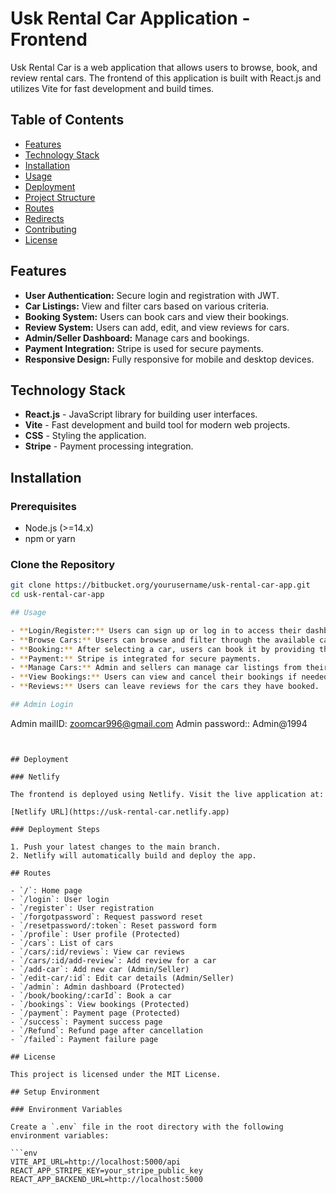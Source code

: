 # Usk Rental Car Application - Frontend

Usk Rental Car is a web application that allows users to browse, book, and review rental cars. The frontend of this application is built with React.js and utilizes Vite for fast development and build times. 

## Table of Contents

- [Features](#features)
- [Technology Stack](#technology-stack)
- [Installation](#installation)
- [Usage](#usage)
- [Deployment](#deployment)
- [Project Structure](#project-structure)
- [Routes](#routes)
- [Redirects](#redirects)
- [Contributing](#contributing)
- [License](#license)

## Features

- **User Authentication:** Secure login and registration with JWT.
- **Car Listings:** View and filter cars based on various criteria.
- **Booking System:** Users can book cars and view their bookings.
- **Review System:** Users can add, edit, and view reviews for cars.
- **Admin/Seller Dashboard:** Manage cars and bookings.
- **Payment Integration:** Stripe is used for secure payments.
- **Responsive Design:** Fully responsive for mobile and desktop devices.

## Technology Stack

- **React.js** - JavaScript library for building user interfaces.
- **Vite** - Fast development and build tool for modern web projects.
- **CSS** - Styling the application.
- **Stripe** - Payment processing integration.

## Installation

### Prerequisites

- Node.js (>=14.x)
- npm or yarn

### Clone the Repository

```bash
git clone https://bitbucket.org/yourusername/usk-rental-car-app.git
cd usk-rental-car-app

## Usage

- **Login/Register:** Users can sign up or log in to access their dashboard.
- **Browse Cars:** Users can browse and filter through the available cars.
- **Booking:** After selecting a car, users can book it by providing the required details.
- **Payment:** Stripe is integrated for secure payments.
- **Manage Cars:** Admin and sellers can manage car listings from their dashboard.
- **View Bookings:** Users can view and cancel their bookings if needed.
- **Reviews:** Users can leave reviews for the cars they have booked.

## Admin Login
 ```
 Admin mailID: zoomcar996@gmail.com
 Admin password:: Admin@1994

 ```


## Deployment

### Netlify

The frontend is deployed using Netlify. Visit the live application at:

[Netlify URL](https://usk-rental-car.netlify.app)

### Deployment Steps

1. Push your latest changes to the main branch.
2. Netlify will automatically build and deploy the app.

## Routes

- `/`: Home page
- `/login`: User login
- `/register`: User registration
- `/forgotpassword`: Request password reset
- `/resetpassword/:token`: Reset password form
- `/profile`: User profile (Protected)
- `/cars`: List of cars
- `/cars/:id/reviews`: View car reviews
- `/cars/:id/add-review`: Add review for a car
- `/add-car`: Add new car (Admin/Seller)
- `/edit-car/:id`: Edit car details (Admin/Seller)
- `/admin`: Admin dashboard (Protected)
- `/book/booking/:carId`: Book a car
- `/bookings`: View bookings (Protected)
- `/payment`: Payment page (Protected)
- `/success`: Payment success page
- `/Refund`: Refund page after cancellation
- `/failed`: Payment failure page

## License

This project is licensed under the MIT License.

## Setup Environment

### Environment Variables

Create a `.env` file in the root directory with the following environment variables:

```env
VITE_API_URL=http://localhost:5000/api
REACT_APP_STRIPE_KEY=your_stripe_public_key
REACT_APP_BACKEND_URL=http://localhost:5000
